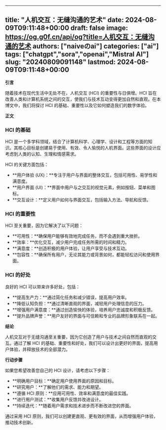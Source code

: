 
---
title: "人机交互：无缝沟通的艺术"
date: 2024-08-09T09:11:48+00:00
draft: false
image: https://og.g0f.cn/api/og?title=人机交互：无缝沟通的艺术
authors: ["naiveのai"]
categories: ["ai"]
tags: ["chatgpt","sora","openai","Mistral AI"]
slug: "20240809091148"
lastmod: 2024-08-09T09:11:48+00:00
---
**引言**

随着技术在现代生活中无处不在，人机交互 (HCI) 的重要性与日俱增。HCI 旨在改善人类和计算机系统之间的交互，使我们与技术互动变得更加自然和直观。在本博文中，我们将探讨 HCI 的基础、重要性以及它如何塑造我们的数字体验。

**正文**

### HCI 的基础

HCI 是一个多学科领域，结合了计算机科学、心理学、设计和工程等方面的知识。其核心目标是创建易于使用、有效、令人愉悦的人机界面。这些界面的设计应考虑到人类的认知、生理和情感需求。

HCI 的关键方面包括：

- **用户体验 (UX)：**专注于用户与界面的整体交互，包括可用性、易学性和满意度。
- **用户界面 (UI)：**界面中用户与之交互的视觉元素，例如按钮、菜单和图标。
- **交互设计：**定义用户如何与界面交互，包括输入方法、导航和反馈。

### HCI 的重要性

HCI 至关重要，因为它解决了以下问题：

- **可用性：**确保用户能够有效地完成任务，而不会遇到重大挫折。
- **效率：**优化交互，减少用户完成任务所需的时间和精力。
- **满意度：**创造积极的用户体验，让用户享受与技术互动。
- **包容性：**确保所有用户，无论其能力或背景如何，都能轻松访问和使用界面。

### HCI 的好处

良好的 HCI 可以带来许多好处，包括：

- **提高生产力：**通过简化任务和减少错误，提高用户效率。
- **降低认知负担：**通过清晰直观的界面，减轻用户处理信息的压力。
- **增强用户满意度：**通过创造愉快的体验，培养用户忠诚度和积极反馈。
- **提升品牌声誉：**用户友好的界面与可信赖和专业的品牌形象联系在一起。

**结论**

人机交互对于无缝沟通至关重要，因为它创造了用户与技术之间自然而直观的交互。通过了解 HCI 的基础、重要性和好处，我们可以设计出更好的界面，提高用户体验，并释放技术的全部潜力。

**行动步骤**

如果您希望改善您自己的 HCI 设计，请考虑以下步骤：

- **明确用户目标：**确定用户使用界面的原因和目标。
- **研究用户：**了解他们的需求、能力和期望。
- **遵循 HCI 原则：**应用可用性、效率和满意度的最佳实践。
- **进行用户测试：**收集用户反馈并改进设计。
- **持续迭代：**随着用户需求和技术进步而不断改进您的界面。

通过采用 HCI 原则，我们可以创建更直观、更有效的界面，从而增强用户体验，推动技术创新。